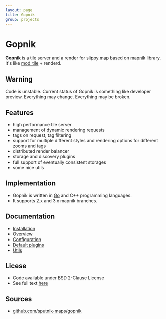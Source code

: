```yaml
---
layout: page
title: Gopnik
group: projects
---
```


# Gopnik

**Gopnik** is a tile server and a render for [slippy map](http://wiki.openstreetmap.org/wiki/Slippy_map) based on [mapnik](http://mapnik.org/) library.
It's like [mod_tile](http://wiki.openstreetmap.org/wiki/Mod_tile) + renderd.

## Warning
Code is unstable. Current status of Gopnik is something like developer preview. Everything may change. Everything may be broken.

## Features
 * high performance tile server
 * management of dynamic rendering requests
 * tags on request, tag filtering
 * support for multiple different styles and rendering options for different zooms and tags
 * distributed render balancer
 * storage and discovery plugins
 * full support of eventually consistent storages
 * some nice utils

## Implementation
 * Gopnik is written in [Go](http://golang.org/) and C++ programming languages.
 * It supports 2.x and 3.x mapnik branches.

## Documentation
 * [Installation](installation.html)
 * [Overview](overview.html)
 * [Configuration](configuration.html)
 * [Default plugins](defplugins.html)
 * [Utils](utils.html)

## Licese
 * Code available under BSD 2-Clause License
 * See full text [here](https://github.com/sputnik-maps/gopnik/blob/master/LICENSE)

## Sources
 * [github.com/sputnik-maps/gopnik](https://github.com/sputnik-maps/gopnik)
